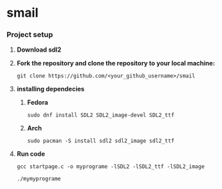 # smail

### Project setup

1. **Download sdl2**

2. **Fork the repository and clone the repository to your local machine:**

   ```shell
   git clone https://github.com/<your_github_username>/smail
   ```
3. **installing dependecies**
   1. **Fedora**
      ```shell
      sudo dnf install SDL2 SDL2_image-devel SDL2_ttf
      ```

   3. **Arch**
      ```shell
      sudo pacman -S install sdl2 sdl2_image sdl2_ttf
      ```
5. **Run code**

   ```shell
   gcc startpage.c -o myprograme -lSDL2 -lSDL2_ttf -lSDL2_image
   ```

   ```shell
   ./mymyprograme
   ```
